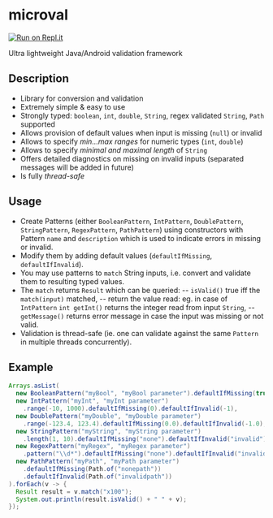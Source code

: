 # microval
[![Run on Repl.it](https://repl.it/badge/github/tpitner/microval)](https://repl.it/github/tpitner/microval)

Ultra lightweight Java/Android validation framework 

## Description
- Library for conversion and validation 
- Extremely simple & easy to use
- Strongly typed: `boolean`, `int`, `double`, `String`, regex validated `String`, `Path` supported
- Allows provision of default values when input is missing (`null`) or invalid
- Allows to specify _min...max ranges_ for numeric types (`int`, `double`)
- Allows to specify _minimal and maximal length_ of `String` 
- Offers detailed diagnostics on missing on invalid inputs (separated messages will be added in future)
- Is fully _thread-safe_

## Usage
- Create Patterns (either `BooleanPattern`, `IntPattern`, `DoublePattern`, `StringPattern`, `RegexPattern`, `PathPattern`) using constructors with Pattern `name` and `description` which is used to indicate errors in missing or invalid.
- Modify them by adding default values (`defaultIfMissing`, `defaultIfInvalid`).
- You may use patterns to `match` String inputs, i.e. convert and validate them to resulting typed values. 
- The `match` returns `Result` which can be queried:
-- `isValid()` true iff the `match(input)` matched,
-- return the value read: eg. in case of `IntPattern` `int getInt()` returns the integer read from input `String`,
-- `getMessage()` returns error message in case the input was missing or not valid. 
- Validation is thread-safe (ie. one can validate against the same `Pattern` in multiple threads concurrently).

## Example

```java
Arrays.asList(
  new BooleanPattern("myBool", "myBool parameter").defaultIfMissing(true),
  new IntPattern("myInt", "myInt parameter")
    .range(-10, 1000).defaultIfMissing(0).defaultIfInvalid(-1),
  new DoublePattern("myDouble", "myDouble parameter")
    .range(-123.4, 123.4).defaultIfMissing(0.0).defaultIfInvalid(-1.0),
  new StringPattern("myString", "myString parameter")
    .length(1, 10).defaultIfMissing("none").defaultIfInvalid("invalid"),
  new RegexPattern("myRegex", "myRegex parameter")
    .pattern("\\d*").defaultIfMissing("none").defaultIfInvalid("invalid"),
  new PathPattern("myPath", "myPath parameter")
    .defaultIfMissing(Path.of("nonepath"))
    .defaultIfInvalid(Path.of("invalidpath"))
).forEach(v -> {
  Result result = v.match("x100");
  System.out.println(result.isValid() + " " + v);
});
```

